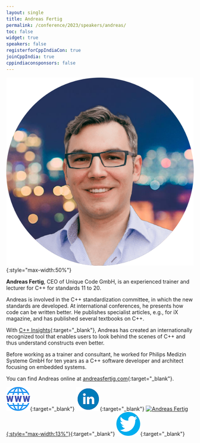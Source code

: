 ```yaml
---
layout: single
title: Andreas Fertig
permalink: /conference/2023/speakers/andreas/
toc: false
widget: true
speakers: false
registerforCppIndiaCon: true
joinCppIndia: true
cppindiaconsponsors: false
---
```

![Andreas Fertig](/conference/2023/graphics/speakers/andreas.png "Andreas Fertig"){:style="max-width:50%"}

**Andreas Fertig**, CEO of Unique Code GmbH, is an experienced trainer and lecturer for C++ for standards 11 to 20. 
 
Andreas is involved in the C++ standardization committee, in which the new standards are developed. At international conferences, he presents how code can be written better. He publishes specialist articles, e.g., for iX magazine, and has published several textbooks on C++. 
 
With [C++ Insights](https://cppinsights.io){:target="_blank"}, Andreas has created an internationally recognized tool that enables users to look behind the scenes of C++ and thus understand constructs even better. 
 
Before working as a trainer and consultant, he worked for Philips Medizin Systeme GmbH for ten years as a C++ software developer and architect focusing on embedded systems. 
 
You can find Andreas online at [andreasfertig.com](andreasfertig.com){:target="_blank"}.  

[![Andreas Fertig](/assets/images/www.png "Andreas Fertig")](https://andreasfertig.com/){:target="_blank"}
[![Andreas Fertig](/assets/images/linkedin.png "Andreas Fertig")](https://de.linkedin.com/in/andreasfertig){:target="_blank"}
[![Andreas Fertig](https://github.githubassets.com/images/modules/logos_page/GitHub-Mark.png "Andreas Fertig"){:style="max-width:13%"}](https://github.com/andreasfertig){:target="_blank"}
[![Andreas Fertig](/assets/images/twitter.png "Andreas Fertig")](https://twitter.com/Andreas__Fertig){:target="_blank"}
<pre>











































</pre>